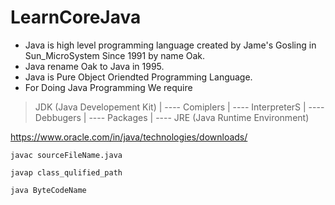 # LearnCoreJava

- Java is high level programming language created by Jame's Gosling in Sun_MicroSystem Since 1991 by name Oak.
- Java rename Oak to Java in 1995.
- Java is Pure Object Oriendted Programming Language.
- For Doing Java Programming We require
> JDK (Java Developement Kit)
> |
> ---- Comiplers
> |
> ---- InterpreterS
> |
> ---- Debbugers
> |
> ---- Packages
> |
> ---- JRE (Java Runtime Environment)
    

  <https://www.oracle.com/in/java/technologies/downloads/>

```
javac sourceFileName.java
```

```
javap class_qulified_path
```

```
java ByteCodeName
```
